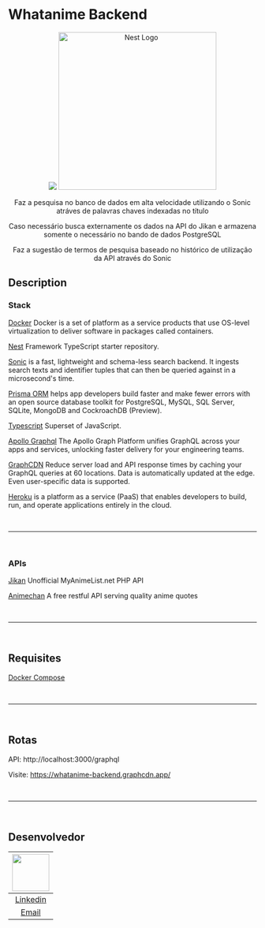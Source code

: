 # Whatanime Backend

<p align="center">
  <a href="https://github.com/valeriansaliou/sonic"><img src="https://valeriansaliou.github.io/sonic/images/banner.jpg" /><a>
  <a href="http://nestjs.com/" target="blank"><img src="https://nestjs.com/img/logo_text.svg" width="320" alt="Nest Logo" /></a>
</p>

[circleci-image]: https://img.shields.io/circleci/build/github/nestjs/nest/master?token=abc123def456
[circleci-url]: https://circleci.com/gh/nestjs/nest

  <p align="center">Faz a pesquisa no banco de dados em alta velocidade utilizando o Sonic atráves de palavras chaves indexadas no título</p>
  <p align="center">Caso necessário busca externamente os dados na API do Jikan e armazena somente o necessário no bando de dados PostgreSQL </p>
  <p align="center">Faz a sugestão de termos de pesquisa baseado no histórico de utilização da API através do Sonic</p>

<p align="center">

## Description

### Stack

[Docker](https://www.docker.com) Docker is a set of platform as a service products that use OS-level virtualization to deliver software in packages called containers.

[Nest](https://github.com/nestjs/nest) Framework TypeScript starter repository.

[Sonic](https://github.com/valeriansaliou/sonic) is a fast, lightweight and schema-less search backend. It ingests search texts and identifier tuples that can then be queried against in a microsecond's time.

[Prisma ORM](https://www.prisma.io/) helps app developers build faster and make fewer errors with an open source database toolkit for PostgreSQL, MySQL, SQL Server, SQLite, MongoDB and CockroachDB (Preview).

[Typescript](https://github.com/microsoft/TypeScript) Superset of JavaScript.

[Apollo Graphql](https://www.apollographql.com/) The Apollo Graph Platform unifies GraphQL across your apps and services, unlocking faster delivery for your engineering teams.

[GraphCDN](https://graphcdn.io/) Reduce server load and API response times by caching your GraphQL queries at 60 locations. Data is automatically updated at the edge. Even user-specific data is supported.

[Heroku](https://www.heroku.com/) is a platform as a service (PaaS) that enables developers to build, run, and operate applications entirely in the cloud.

</Br>

___
</Br>

### APIs

[Jikan](https://github.com/jikan-me/jikan) Unofficial MyAnimeList.net PHP API

[Animechan](https://github.com/rocktimsaikia/anime-chan) A free restful API serving quality anime quotes

</Br>

___
</Br>

## Requisites

[Docker Compose](https://www.docker.com)

</Br>

___
</Br>

## Rotas

API: http://localhost:3000/graphql

Visite: https://whatanime-backend.graphcdn.app/

</Br>

___
</Br>

## Desenvolvedor


| [<img src="https://avatars.githubusercontent.com/u/79429654?v=4" width="75px;"/>](https://github.com/giovanifranz) |
| :-: |
|[Linkedin](https://www.linkedin.com/in/giovanifranz)|
|[Email](mailto:giovanifranz151@gmail.com)|
